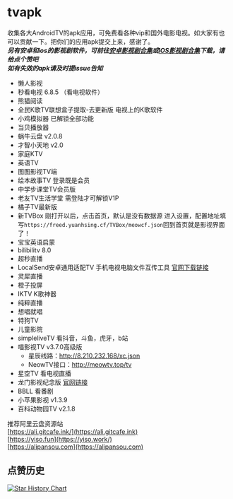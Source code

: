 # tvapk
收集各大AndroidTV的apk应用，可免费看各种vip和国外电影电视。如大家有也可以贡献一下。把你们的应用apk提交上来，感谢了。<br>
***另有安卓和ios的影视剧软件，可前往[安卓影视剧合集](https://github.com/Archmage83/Android_apk)或[IOS影视剧合集](https://github.com/Archmage83/ios_ipa)下载，请给点个赞吧***<br>
***如有失效的apk请及时提issue告知***

* 懒人影视
* 秒看电视 6.8.5 （看电视软件）
* 熊猫阅读
* 全民K歌TV联想盒子提取-去更新版   电视上的K歌软件
* 小鸡模拟器 已解锁全部功能
* 当贝播放器
* 蜗牛云盘  v2.0.8
* 才智小天地  v2.0
* 家庭KTV
* 英语TV
* 图图影视TV端
* 绘本故事TV   登录既是会员
* 中学步课堂TV会员版
* 老友TV生活学堂   需登陆才可解锁V1P
* 橘子TV最新版
* 新TVBox   刚打开以后，点击首页，默认是没有数据源 进入设置，配置地址填写`https://freed.yuanhsing.cf/TVBox/meowcf.json`回到首页就是影视界面了！
* 宝宝英语启蒙
* bilibilitv  8.0
* 超秒直播
* LocalSend安卓通用适配TV  手机电视电脑文件互传工具 [官网下载链接](https://localsend.org/#/)
* 灵犀直播
* 橙子投屏
* IKTV  K歌神器
* 纯粹直播
* 想唱就唱
* 特狗TV
* 儿童影院
* simpleliveTV  看抖音，斗鱼，虎牙，b站
* 喵影视TV  v3.7.0高级版
    * 星辰线路：http://8.210.232.168/xc.json
    * NeowTV接口：http://meowtv.top/tv
* 星空TV   看电视直播
* 龙门影视纪念版  [官网链接](https://looo.top/)
* BBLL  看番剧
* 小苹果影视 v1.3.9
* 百科动物园TV   v2.1.8

推荐阿里云盘资源站<br>
[https://ali.gitcafe.ink/](https://ali.gitcafe.ink)<br>
[https://yiso.fun](https://yiso.work/)<br>
[https://alipansou.com](https://alipansou.com)<br>


## 点赞历史

[![Star History Chart](https://api.star-history.com/svg?repos=Archmage83/tvapk&type=Date)](https://star-history.com/#Archmage83/tvapkt&Date)
<br><br>
